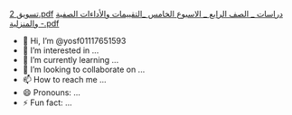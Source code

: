 [2 تسويق.pdf](https://github.com/user-attachments/files/18068030/2.pdf)
[دراسات _ الصف الرابع _  الاسبوع الخامس  _التقييمات والأداءات الصفية والمنزلية -.pdf](https://github.com/user-attachments/files/18068002/_._._.-.pdf)
- 👋 Hi, I’m @yosf01117651593
- 👀 I’m interested in ...
- 🌱 I’m currently learning ...
- 💞️ I’m looking to collaborate on ...
- 📫 How to reach me ...
- 😄 Pronouns: ...
- ⚡ Fun fact: ...

<!---
yosf01117651593/yosf01117651593 is a ✨ special ✨ repository because its `README.md` (this file) appears on your GitHub profile.
You can click the Preview link to take a look at your changes.
--->
